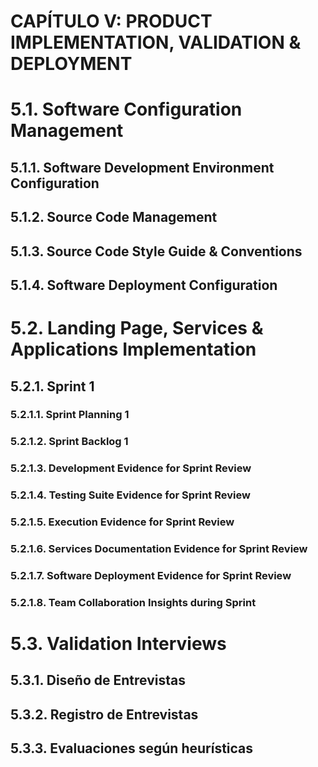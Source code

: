 # CAPÍTULO V: PRODUCT IMPLEMENTATION, VALIDATION & DEPLOYMENT
# 5.1. Software Configuration Management
## 5.1.1. Software Development Environment Configuration
## 5.1.2. Source Code Management
## 5.1.3. Source Code Style Guide & Conventions
## 5.1.4. Software Deployment Configuration
# 5.2. Landing Page, Services & Applications Implementation
## 5.2.1. Sprint 1
### 5.2.1.1. Sprint Planning 1
### 5.2.1.2. Sprint Backlog 1
### 5.2.1.3. Development Evidence for Sprint Review
### 5.2.1.4. Testing Suite Evidence for Sprint Review
### 5.2.1.5. Execution Evidence for Sprint Review
### 5.2.1.6. Services Documentation Evidence for Sprint Review
### 5.2.1.7. Software Deployment Evidence for Sprint Review
### 5.2.1.8. Team Collaboration Insights during Sprint
# 5.3. Validation Interviews
## 5.3.1. Diseño de Entrevistas
## 5.3.2. Registro de Entrevistas
## 5.3.3. Evaluaciones según heurísticas
